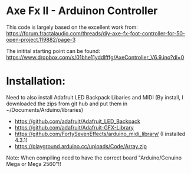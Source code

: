 # Axe Fx II - Arduinon Controller
This code is largely based on the excellent work from:
https://forum.fractalaudio.com/threads/diy-axe-fx-foot-controller-for-50-open-project.119882/page-3

The initital starting point can be found:
https://www.dropbox.com/s/01bhe11yddlfffg/AxeController_V6.9.ino?dl=0

# Installation:
Need to also install Adafruit LED Backpack Libaries and MIDI
(By install, I downloaded the zips from git hub and put them in ~/Documents/Arduino/libraries)
* https://github.com/adafruit/Adafruit_LED_Backpack
* https://github.com/adafruit/Adafruit-GFX-Library
* https://github.com/FortySevenEffects/arduino_midi_library/ (I installed 4.3.1)
* https://playground.arduino.cc/uploads/Code/Array.zip

Note: When compiling need to have the correct board "Arduino/Genuino Mega or Mega 2560"!!